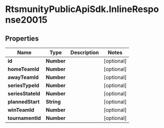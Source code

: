 # RtsmunityPublicApiSdk.InlineResponse20015

## Properties
Name | Type | Description | Notes
------------ | ------------- | ------------- | -------------
**id** | **Number** |  | [optional] 
**homeTeamId** | **Number** |  | [optional] 
**awayTeamId** | **Number** |  | [optional] 
**seriesTypeId** | **Number** |  | [optional] 
**seriesStateId** | **Number** |  | [optional] 
**plannedStart** | **String** |  | [optional] 
**winTeamId** | **Number** |  | [optional] 
**tournamentId** | **Number** |  | [optional] 


